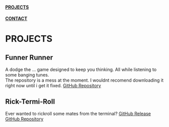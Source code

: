 #### [PROJECTS](https://squibbywastaken.github.io/Squibby/projects.html)
#### [CONTACT](https://squibbywastaken.github.io/Squibby/contact.html)
# PROJECTS
## Funner Runner
A dodge the ... game designed to keep you thinking. All while listening to some banging tunes. \
The repository is a mess at the moment. I wouldnt recomend downloading it right now until i get it fixed.
[GitHub Repository](https://github.com/squibbywastaken/Funner-Runner)
## Rick-Termi-Roll
Ever wanted to rickroll some mates from the terminal?
[GitHub Release](https://github.com/squibbywastaken/rick-termi-roll/releases/tag/no)
[GitHub Repository](https://github.com/squibbywastaken/rick-termi-roll)